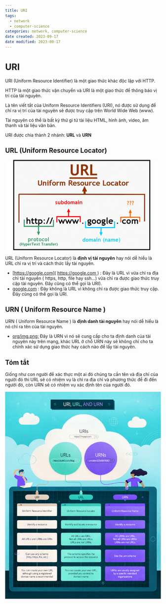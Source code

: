 ```yaml
---
title: URI
tags:
  - network
  - computer-science
categories: network, computer-science
date created: 2023-09-17
date modified: 2023-09-17
---
```


# URI

URI (Uniform Resource Identifier) là một giao thức khác độc lập với HTTP.

HTTP là một giao thức vận chuyển và URI là một giao thức để thông báo vị trí của tài nguyên.

Là tên viết tắt của Uniform Resource Identifiers (URI), nó được sử dụng để chỉ ra vị trí của tài nguyên sẽ được truy cập trên World Wide Web (www).

Tài nguyên có thể là bất kỳ thứ gì từ tài liệu HTML, hình ảnh, video, âm thanh và tài liệu văn bản.

URI được chia thành 2 nhánh: **URL** và **URN**

## URL (Uniform Resource Locator)

![Pasted image 20230527022534](https://raw.githubusercontent.com/vanhung4499/images/master/snap/Pasted%2520image%252020230527022534.png)

URL (Uniform Resource Locator) là **định vị tài nguyên** hay nói dễ hiểu là URL chỉ ra vị trí và cách thức lấy tài nguyên.  

- [https://google.com]( https://google.com ) : Đây là URL vì vừa chỉ ra địa chỉ tài nguyên ( https, http, file hay ssh…) vừa chỉ ra được giao thức truy cập tài nguyên. Đây cũng có thể gọi là URI).
- [google.com]( https://google.com ) : Đây không là URL vì không chỉ ra được giao thức truy cập. Đây cũng có thể gọi là URI.

## URN ( Uniform Resource Name )

URN ( Uniform Resource Name ) là **định danh tài nguyên** hay nói dễ hiểu là nó chỉ ra tên của tài nguyên.

- [org/img.png:](http://stg.org/img.png:) Đây là URN vì nó sẽ cung cấp cho ta định danh của tài nguyên này trên mạng, khác URL ở chỗ URN này sẽ không chỉ cho ta chính xác sử dụng giao thức hay cách nào để lấy tài nguyên.

## Tóm tắt

Giống như con người để xác thực một ai đó chúng ta cần tên và địa chỉ của người đó thì URL sẽ có nhiệm vụ là chỉ ra địa chỉ và phương thức để đi đến người đó, còn URN sẽ có nhiệm vụ xác định tên của người đó.

![Pasted image 20230527022830](https://raw.githubusercontent.com/vanhung4499/images/master/snap/Pasted%2520image%252020230527022830.png)
